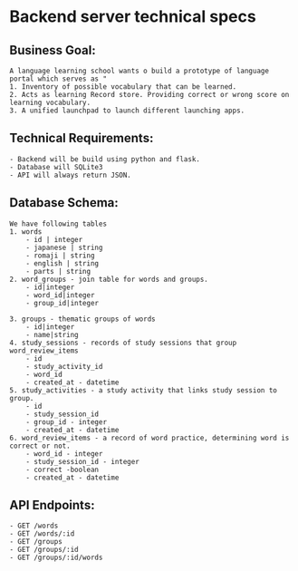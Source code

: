 # Backend server technical specs

## Business Goal:
    A language learning school wants o build a prototype of language portal which serves as "
    1. Inventory of possible vocabulary that can be learned.
    2. Acts as learning Record store. Providing correct or wrong score on learning vocabulary.
    3. A unified launchpad to launch different launching apps.

## Technical Requirements:
    - Backend will be build using python and flask.
    - Database will SQLite3
    - API will always return JSON.

## Database Schema:
    We have following tables
    1. words
        - id | integer
        - japanese | string
        - romaji | string
        - english | string
        - parts | string
    2. word_groups - join table for words and groups.
        - id|integer
        - word_id|integer
        - group_id|integer

    3. groups - thematic groups of words
        - id|integer
        - name|string
    4. study_sessions - records of study sessions that group word_review_items
        - id
        - study_activity_id
        - word_id
        - created_at - datetime
    5. study_activities - a study activity that links study session to group.
        - id
        - study_session_id
        - group_id - integer
        - created_at - datetime
    6. word_review_items - a record of word practice, determining word is correct or not.
        - word_id - integer
        - study_session_id - integer
        - correct -boolean
        - created_at - datetime

## API Endpoints:
    - GET /words
    - GET /words/:id
    - GET /groups
    - GET /groups/:id
    - GET /groups/:id/words